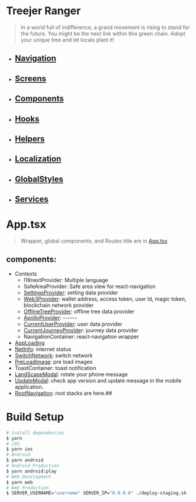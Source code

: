 # Treejer Ranger

> In a world full of indifference, a grand movement is rising to stand for the future. You might be the next link within this green chain. Adopt your unique tree and let locals plant it!

- ## [Navigation](./src/navigation)
- ## [Screens](./src/screens)
- ## [Components](./src/components)
- ## [Hooks](./src/utilities/hooks)
- ## [Helpers](./src/utilities/helpers)
- ## [Localization](./src/localization)
- ## [GlobalStyles](./src/constants)
- ## [Services](./src/services)

# App.tsx

> Wrapper, global components, and Routes title are in [App.tsx](./App.tsx)

## components:

- Contexts
  - I18nextProvider: Multiple language
  - SafeAreaProvider: Safe area view for react-navigation
  - [SettingsProvider](./src/services): setting data provider
  - [Web3Provider](./src/services): wallet address, access token, user Id, magic token, blockchain network provider
  - [OfflineTreeProvider](/src/utilities/hooks): offline tree data provider
  - [ApolloProvider](./src/services): ------
  - [CurrentUserProvider](./src/services): user data provider
  - [CurrentJourneyProvide](./src/services)r: journey data provider
  - NavigationContainer: react-navigation wrapper
- [AppLoading](./src/components/AppLoading)
- [NetInfo](./src/components/NetInfo): internet status
- [SwitchNetwork](./src/components/SwitchNetwork): switch network
- [PreLoadImage](./src/components/PreloadImage): pre load images
- ToastContainer: toast notification
- [LandScapeModal](./src/components/LandScapeModal): rotate your phone message
- [UpdateModal](./src/components/UpdateModal): check app version and update message in the mobile application.
- [RootNavigation](./src/navigation/README.md): root stacks are here.##

# Build Setup

```bash
# install dependencies
$ yarn
# iOS
$ yarn ios
# Android
$ yarn android
# Android Production
$ yarn android:play
# Web Development
$ yarn web
# Web Production
$ SERVER_USERNAME="username" SERVER_IP="0.0.0.0" ./deploy-staging.sh

```
